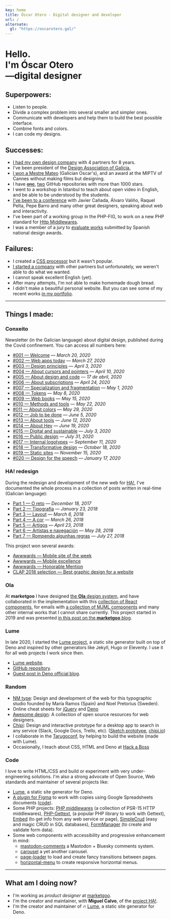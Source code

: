 ```yaml
---
key: home
title: Óscar Otero - Digital designer and developer
url: /
alternate:
  gl: "https://oscarotero.gal/"
---
```


# Hello. <br>I'm Óscar Otero <br>—digital designer

## Superpowers:

- Listen to people.
- Divide a complex problem into several smaller and simpler ones.
- Communicate with developers and help them to build the best possible
  interface.
- Combine fonts and colors.
- I can code my designs.

## Successes:

- [I had my own design company](https://web.archive.org/web/20191203021950/http://v1.anavallasuiza.com/)
  with 4 partners for 8 years.
- I've been president of the [Design Association of Galicia.](http://dag.gal)
- [I won a Mestre Mateo](https://www.academiagalegadoaudiovisual.gal/es/portfolio-item/vii-premios-mestre-mateo/)
  (Galician Oscar's), and an award at the MIPTV of Cannes without making films
  but designing.
- I have [~~one~~](https://github.com/oscarotero/Embed),
  [two](https://github.com/lumeland/lume) GitHub repositories with more than
  1000 stars.
- I went to a workshop in Istanbul to teach about open video in English, and be
  able to be understood by the students.
- [I've been to a conference](https://dag.gal/gl/feed2015/) with Javier Cañada,
  Álvaro Valiño, Raquel Pelta, Pepe Barro and many other great designers,
  speaking about web and interactivity.
- I've been part of a working group in the PHP-FIG, to work on a new PHP
  standard for [Http Middlewares](https://www.php-fig.org/psr/psr-15/meta/).
- I was a member of a jury to
  [evaluate works](https://www.youtube.com/watch?v=dDnsVNcoiq8) submitted by
  Spanish national design awards.

## Failures:

- I created a [CSS processor](http://stylecow.github.io/) but it wasn't popular.
- [I started a company](https://web.archive.org/web/20191203021950/http://v1.anavallasuiza.com/)
  with other partners but unfortunately, we weren't able to do what we wanted.
- I cannot speak excellent English (yet).
- After many attempts, I'm not able to make homemade dough bread.
- I didn't make a beautiful personal website. But you can see some of my recent
  works [in my portfolio](/portfolio/).

---

## Things I made:

### Conxeito

Newsletter (in the Galician language) about digital design, published during the
Covid confinement. You can access all numbers here:

- [#001 — Welcome](http://eepurl.com/gWhDcn) — _March 20, 2020_
- [#002 — Web apps today](http://eepurl.com/gW6GQn) — _March 27, 2020_
- [#003 — Design principles](http://eepurl.com/gX19yr) — _April 3, 2020_
- [#004 — About cursors and pointers](http://eepurl.com/gYFKG5) — _April 10,
  2020_
- [#005 — About design and code](http://eepurl.com/gZwOff) — _17 de abril, 2020_
- [#006 — About subscriptions](http://eepurl.com/g0jglP) — _April 24, 2020_
- [#007 — Specialization and fragmentation](http://eepurl.com/g08xOz) — _May 1,
  2020_
- [#008 — Tokens](http://eepurl.com/g10VOz) — _May 8, 2020_
- [#009 — Web books](http://eepurl.com/g22Uv5) — _May 15, 2020_
- [#010 — Methods and tools](http://eepurl.com/g3JroH) — _May 22, 2020_
- [#011 — About colors](http://eepurl.com/g4Sy01) — _May 29, 2020_
- [#012 — Job to be done](http://eepurl.com/g5IuWr) — _June 5, 2020_
- [#013 — About tools](http://eepurl.com/g6wYW5) — _June 12, 2020_
- [#014 — About Hey](http://eepurl.com/g7t9wH) — _June 19, 2020_
- [#015 — Digital and sustainable](http://eepurl.com/g8Os_v) — _July 3, 2020_
- [#016 — Public design](http://eepurl.com/g_qf1z) — _July 31, 2020_
- [#017 — Internal logotypes](http://eepurl.com/hcDGzf) — _September 11, 2020_
- [#018 — Transformative design](http://eepurl.com/hfv_U9) — _October 18, 2020_
- [#019 — Static sites](http://eepurl.com/himrb1) — _November 15, 2020_
- [#020 — Design for the speech](http://eepurl.com/hnuhJv) — _January 17, 2020_

### HA! redesign

During the redesign and development of the new web for
[HA!](https://historia-arte.com/), I've documented the whole process in a
collection of posts written in real-time (Galician language):

- [Part 1 — O reto](https://medium.com/@misteroom/redese%C3%B1o-ha-parte-1-o-reto-e773e7ad6a43)
  — _December 18, 2017_
- [Part 2 — Tipografía](https://medium.com/@misteroom/redese%C3%B1o-ha-parte-2-tipograf%C3%ADa-2a34ac09dc3c)
  — _January 23, 2018_
- [Part 3 — Layout](https://medium.com/@misteroom/redese%C3%B1o-ha-parte-3-layout-a73eedea2eaf)
  — _March 6, 2018_
- [Part 4 — A cor](https://medium.com/@misteroom/redese%C3%B1o-ha-parte-4-a-cor-70fb7c070fb2)
  — _March 26, 2018_
- [Part 5 — Artigos](https://medium.com/@misteroom/redese%C3%B1o-ha-parte-5-artigos-2408005fb932)
  — _April 23, 2018_
- [Part 6 — Artistas e navegación](https://medium.com/@misteroom/redese%C3%B1o-ha-parte-6-artistas-49213653922a)
  — _May 28, 2018_
- [Part 7 — Rompendo algunhas regras](https://medium.com/@misteroom/redese%C3%B1o-ha-parte-7-rompendo-algunhas-reglas-333335722946)
  — _July 27, 2018_

This project won several awards:

- [Awwwards — Mobile site of the week](https://www.awwwards.com/mobile-sites/ha)
- [Awwwards — Mobile excellence](https://www.awwwards.com/sites/ha/mobile-excellence-report)
- [Awwwards — Honorable Mention](https://www.awwwards.com/sites/ha)
- [CLAP 2018 selection — Best graphic design for a
  website](https://premiosclap.org/ganador-730)

### Ola

At **marketgoo** I have designed
[the **Ola** design system,](https://zeroheight.com/22mjgbuf6/p/56796c-ola) and
have collaborated in the implementation with this
[collection of React components](https://marketgoo.github.io/Ola/), for emails
with [a collection of MJML components](https://github.com/marketgoo/Ola-Emails)
and many other internal works that I cannot share currently. This project
started in 2019 and was presented
[in this post on the **marketgoo** blog](https://www.marketgoo.com/blog-post/say-hello-to-ola-design-system/).

### Lume

In late 2020, I started the [Lume project](https://lume.land/), a static site
generator built on top of Deno and inspired by other generators like Jekyll,
Hugo or Eleventy. I use it for all web projects I work since then.

- [Lume website](https://lume.land).
- [GitHub repository](https://github.com/lumeland/lume).
- [Guest post in Deno official blog](https://deno.com/blog/build-a-static-site-with-lume).

### Random

- [NM type](http://www.nmtype.com/): Design and development of the web for this
  typographic studio founded by María Ramos (Spain) and Noel Pretorius (Sweden).
- Online cheat sheets for [jQuery](https://oscarotero.com/jquery/) and
  [Deno](https://oscarotero.com/deno/)
- [Awesome design](https://github.com/oscarotero/awesome-design): A collection
  of open source resources for web designers.
- [Chipi](https://oscarotero.github.io/chipi-client/): Design and interactive
  prototype for a desktop app to search in any service (Slack, Google Docs,
  Trello, etc).
  ([Sketch prototype](https://www.sketch.com/s/f46f510c-9f81-432b-be97-8b71d968f526),
  [chipi.io](https://chipi.io/#/))
- I collaborate in the [Tarugoconf](https://tarugoconf.com), by helping to build
  the website (made with Lume).
- Occasionally, I teach about CSS, HTML and Deno at
  [Hack a Boss](https://hackaboss.com/)

### Code

I love to write HTML/CSS and build or experiment with very under-engineering
solutions. I'm also a strong advocate of Open Source, Web standards and
maintainer of several projects like:

- [Lume](https://lume.land), a static site generator for Deno.
- [A plugin for Figma](https://www.figma.com/community/plugin/1001444625792698603/marketgoo-copies)
  to work with copies using Google Spreadsheets documents
  ([code](https://github.com/marketgoo/figma-copies)).
- Some PHP projects: [PHP middlewares](https://github.com/middlewares) (a
  collection of PSR-15 HTTP middlewares),
  [PHP-Gettext](https://github.com/php-gettext), (a popular PHP library to work
  with Gettext), [Embed](https://github.com/oscarotero/Embed) (to get info from
  any web service or page),
  [SimpleCrud](https://github.com/oscarotero/simple-crud) (easy and magic CRUD
  in SQL databases), [FormManager](https://github.com/oscarotero/form-manager)
  (to create and validate form data).
- Some web components with accessibility and progressive enhancement in mind:
  - [mastodon-comments](https://github.com/oom-components/mastodon-comments) a
    Mastodon + Bluesky comments system.
  - [carousel](https://github.com/oom-components/carousel) a yet another
    carousel.
  - [page-loader](https://github.com/oom-components/page-loader) to load and
    create fancy transitions between pages.
  - [horizontal-menu](https://github.com/oom-components/horizontal-menu) to
    create responsive horizontal menus.

---

## What am I doing now?

- I'm working as _product designer_ at [marketgoo](https://www.marketgoo.com/).
- I'm the creator and maintainer, with **Miguel Calvo**, of the
  [project HA!](https://historia-arte.com/).
- I'm the creator and maintainer of 🔥 [Lume](https://lume.land), a static site
  generator for Deno.
